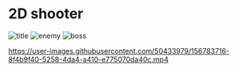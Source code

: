 # 2D shooter
![title](https://user-images.githubusercontent.com/50433979/156786321-203ab0a2-49b5-4ca3-94ff-ab8e4749a167.png)
![enemy](https://user-images.githubusercontent.com/50433979/156786330-3c3947a4-a5c7-4ca8-b843-3469e9e74760.png)
![boss](https://user-images.githubusercontent.com/50433979/156786688-99b19e5c-0739-47dc-bc76-413e2ac5be8c.png)

https://user-images.githubusercontent.com/50433979/156783716-8f4b9f40-5258-4da4-a410-e775070da40c.mp4

